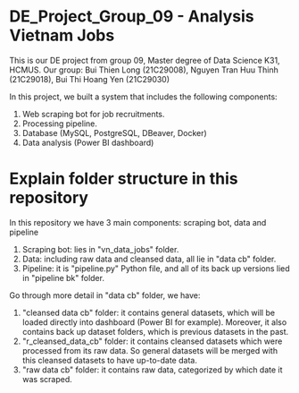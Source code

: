 # DE_Project_Group_09 - Analysis Vietnam Jobs
This is our DE project from group 09, Master degree of Data Science K31, HCMUS.
Our group: Bui Thien Long (21C29008), Nguyen Tran Huu Thinh (21C29018), Bui Thi Hoang Yen (21C29030)

In this project, we built a system that includes the following components:
1. Web scraping bot for job recruitments.
2. Processing pipeline.
3. Database (MySQL, PostgreSQL, DBeaver, Docker)
4. Data analysis (Power BI dashboard)

# Explain folder structure in this repository
In this repository we have 3 main components: scraping bot, data and pipeline

1. Scraping bot: lies in "vn_data_jobs" folder.
2. Data: including raw data and cleansed data, all lie in "data cb" folder.
3. Pipeline: it is "pipeline.py" Python file, and all of its back up versions lied in "pipeline bk" folder.

Go through more detail in "data cb" folder, we have:
1. "cleansed data cb" folder: it contains general datasets, which will be loaded directly into dashboard (Power BI for example). Moreover, it also contains back up dataset folders, which is previous datasets in the past.
2. "r_cleansed_data_cb" folder: it contains cleansed datasets which were processed from its raw data. So general datasets will be merged with this cleansed datasets to have up-to-date data.
3. "raw data cb" folder: it contains raw data, categorized by which date it was scraped.



